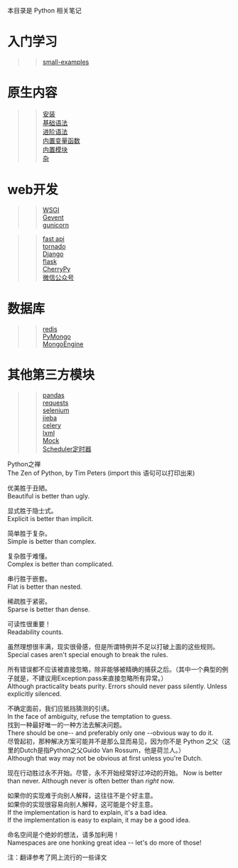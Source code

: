 本目录是 Python 相关笔记

# 入门学习
>> [small-examples](./入门小范例/README.md)

# 原生内容
>> [安装](./0.安装/)  
>> [基础语法](./1.基础语法/)  
>> [进阶语法](./2.进阶语法/)  
>> [内置变量函数](./3.内置变量函数/)  
>> [内置模块](./4.内置模块/)  
>> [杂](./6.杂/)  

# web开发
>> [WSGI](./Web/WSGI.md)  
>> [Gevent](./Web/gevent/)  
>> [gunicorn](./Web/gunicorn/)  

>> [fast api](./Web/fast_api/)  
>> [tornado](./Web/tornado/)  
>> [Django](./Web/Django/)  
>> [flask](./Web/flask/)  
>> [CherryPy](./Web/CherryPy/)  
>> [微信公众号](./Web/微信公众号/)  

# 数据库
>> [redis](./5.第三方模块/redis.py)  
>> [PyMongo](./5.第三方模块/MongoDB-pymongo.py)  
>> [MongoEngine](./5.第三方模块/MongoDB-mongoengine.py)

# 其他第三方模块
>> [pandas](./5.第三方模块/pandas.py)  
>> [requests](./5.第三方模块/5.5.requests.py)  
>> [selenium](./5.第三方模块/selenium.md)  
>> [jieba](./5.第三方模块/jieba.md)  
>> [celery](./5.第三方模块/celery.py)  
>> [lxml](./5.第三方模块/lxml-xpath.md)  
>> [Mock](./5.第三方模块/5.6.mock.py)  
>> [Scheduler定时器](./5.第三方模块/5.4.Scheduler定时器.py)  


Python之禅  
The Zen of Python, by Tim Peters
(import this 语句可以打印出来)

优美胜于丑陋。  
Beautiful is better than ugly.  

显式胜于隐士式。  
Explicit is better than implicit.  

简单胜于复杂。  
Simple is better than complex.  

复杂胜于难懂。  
Complex is better than complicated.

串行胜于嵌套。  
Flat is better than nested.  

稀疏胜于紧密。  
Sparse is better than dense.

可读性很重要！  
Readability counts.

虽然理想很丰满，现实很骨感，但是所谓特例并不足以打破上面的这些规则。   
Special cases aren't special enough to break the rules.

所有错误都不应该被直接忽略，除非能够被精确的捕获之后。（其中一个典型的例子就是，不建议用Exception:pass来直接忽略所有异常。）  
Although practicality beats purity.
Errors should never pass silently.
Unless explicitly silenced.

不确定面前，我们应抵挡猜测的引诱。  
In the face of ambiguity, refuse the temptation to guess.  
找到一种最好唯一的一种方法去解决问题。  
There should be one-- and preferably only one --obvious way to do it.  
尽管起初，那种解决方案可能并不是那么显而易见，因为你不是 Python 之父（这里的Dutch是指Python之父Guido Van Rossum，他是荷兰人。）  
Although that way may not be obvious at first unless you're Dutch.  

现在行动胜过永不开始。尽管，永不开始经常好过冲动的开始。
Now is better than never.
Although never is often better than *right* now.

如果你的实现难于向别人解释，这往往不是个好主意。  
如果你的实现很容易向别人解释，这可能是个好主意。  
If the implementation is hard to explain, it's a bad idea.  
If the implementation is easy to explain, it may be a good idea.  

命名空间是个绝妙的想法，请多加利用！  
Namespaces are one honking great idea -- let's do more of those!  

注：翻译参考了网上流行的一些译文

